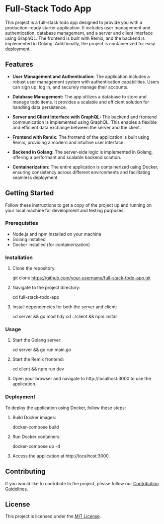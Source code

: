 # Full-Stack Todo App

This project is a full-stack todo app designed to provide you with a production-ready starter application. It includes user management and authentication, database management, and a server and client interface using GraphQL. The frontend is built with Remix, and the backend is implemented in Golang. Additionally, the project is containerized for easy deployment.

## Features

- **User Management and Authentication:** The application includes a robust user management system with authentication capabilities. Users can sign up, log in, and securely manage their accounts.

- **Database Management:** The app utilizes a database to store and manage todo items. It provides a scalable and efficient solution for handling data persistence.

- **Server and Client Interface with GraphQL:** The backend and frontend communication is implemented using GraphQL. This enables a flexible and efficient data exchange between the server and the client.

- **Frontend with Remix:** The frontend of the application is built using Remix, providing a modern and intuitive user interface.

- **Backend in Golang:** The server-side logic is implemented in Golang, offering a performant and scalable backend solution.

- **Containerization:** The entire application is containerized using Docker, ensuring consistency across different environments and facilitating seamless deployment.

## Getting Started

Follow these instructions to get a copy of the project up and running on your local machine for development and testing purposes.

### Prerequisites

- Node.js and npm installed on your machine
- Golang installed
- Docker installed (for containerization)

### Installation

1. Clone the repository:

   git clone https://github.com/your-username/full-stack-todo-app.git

2. Navigate to the project directory:

   cd full-stack-todo-app

3. Install dependencies for both the server and client:

   cd server && go mod tidy
   cd ../client && npm install

### Usage

1. Start the Golang server:

   cd server && go run main.go

2. Start the Remix frontend:

   cd client && npm run dev

3. Open your browser and navigate to http://localhost:3000 to use the application.

### Deployment

To deploy the application using Docker, follow these steps:

1. Build Docker images:

   docker-compose build

2. Run Docker containers:

   docker-compose up -d

3. Access the application at http://localhost:3000.

## Contributing

If you would like to contribute to the project, please follow our [Contribution Guidelines](CONTRIBUTING.md).

## License

This project is licensed under the [MIT License](LICENSE).

